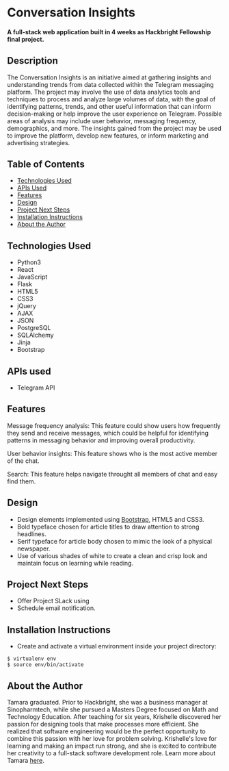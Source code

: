 # Conversation Insights

#### A full-stack web application built in 4 weeks as Hackbright Fellowship final project.

## Description

The Conversation Insights is an initiative aimed at gathering insights and understanding trends from data collected
within the Telegram messaging platform. The project may involve the use of data analytics tools and techniques to
process and analyze large volumes of data, with the goal of identifying patterns, trends, and other useful information
that can inform decision-making or help improve the user experience on Telegram. Possible areas of analysis may include
user behavior, messaging frequency, demographics, and more. The insights gained from the project may be used to improve
the platform, develop new features, or inform marketing and advertising strategies.

## Table of Contents

* [Technologies Used](#technologiesused)
* [APIs Used](#apisused)
* [Features](#features)
* [Design](#design)
* [Project Next Steps](#nextsteps)
* [Installation Instructions](#installation)
* [About the Author](#author)

## <a name="technologiesused"></a>Technologies Used

* Python3
* React
* JavaScript
* Flask
* HTML5
* CSS3
* jQuery
* AJAX
* JSON
* PostgreSQL
* SQLAlchemy
* Jinja
* Bootstrap

## <a name="apisused"></a>APIs used

* Telegram API

## Features

Message frequency analysis: This feature could show users how frequently they send and receive messages, which could be
helpful for identifying patterns in messaging behavior and improving overall productivity.

User behavior insights: This feature shows who is the most active member of the chat.

Search: This feature helps navigate throught all members of chat and easy find them.


## <a name="design"></a>Design

* Design elements implemented using [Bootstrap](http://getbootstrap.com/), HTML5 and CSS3.
* Bold typeface chosen for article titles to draw attention to strong headlines.
* Serif typeface for article body chosen to mimic the look of a physical newspaper.
* Use of various shades of white to create a clean and crisp look and maintain focus on learning while reading.

## <a name="nextsteps"></a>Project Next Steps

* Offer Project SLack using
* Schedule email notification.

## <a name="installation"></a>Installation Instructions
* Create and activate a virtual environment inside your project directory:
```
$ virtualenv env
$ source env/bin/activate
```

## <a name="author"></a>About the Author

Tamara graduated.
Prior to Hackbright, she was a business manager at Sinopharmtech, while she pursued a
Masters Degree focused on Math and Technology Education.
After teaching for six years, Krishelle discovered her passion for designing tools that make processes more efficient.
She realized that software engineering would be the perfect opportunity to combine this passion with her love for
problem solving. Krishelle's love for learning and making an impact run strong, and she is excited to contribute her
creativity to a full-stack software development role. Learn more about
Tamara [here](https://www.linkedin.com/in/tamara-vashchuk/). 
